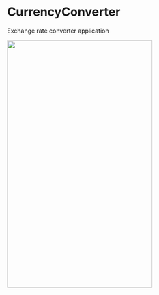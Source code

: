 # CurrencyConverter
Exchange rate converter application



<img src="https://user-images.githubusercontent.com/47243793/159179559-e91567af-2abd-4b0e-aee6-af87fdb3bb6c.png" height="580px" width="340px">
